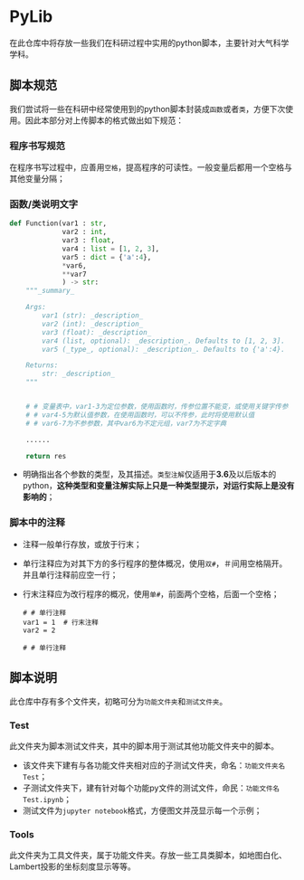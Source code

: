 # PyLib
在此仓库中将存放一些我们在科研过程中实用的python脚本，主要针对大气科学学科。

## 脚本规范
我们尝试将一些在科研中经常使用到的python脚本封装成`函数`或者`类`，方便下次使用。因此本部分对上传脚本的格式做出如下规范：

### 程序书写规范

在程序书写过程中，应善用`空格`，提高程序的可读性。一般变量后都用一个空格与其他变量分隔；

### 函数/类说明文字

```python
def Function(var1 : str, 
             var2 : int, 
             var3 : float, 
             var4 : list = [1, 2, 3], 
             var5 : dict = {'a':4}, 
             *var6, 
             **var7
             ) -> str:
    """_summary_

    Args:
        var1 (str): _description_
        var2 (int): _description_
        var3 (float): _description_
        var4 (list, optional): _description_. Defaults to [1, 2, 3].
        var5 (_type_, optional): _description_. Defaults to {'a':4}.

    Returns:
        str: _description_
    """


    # # 变量表中，var1-3为定位参数，使用函数时，传参位置不能变，或使用关键字传参
    # # var4-5为默认值参数，在使用函数时，可以不传参，此时将使用默认值
    # # var6-7为不参参数，其中var6为不定元组，var7为不定字典

    ......

    return res
```

+ 明确指出各个参数的类型，及其描述。`类型注解`仅适用于**3.6**及以后版本的python，**这种类型和变量注解实际上只是一种类型提示，对运行实际上是没有影响的**；

### 脚本中的注释

+ 注释一般单行存放，或放于行末；

+ 单行注释应为对其下方的多行程序的整体概况，使用`双#`，＃间用空格隔开。并且单行注释前应空一行；

+ 行末注释应为改行程序的概况，使用`单#`，前面两个空格，后面一个空格；

  ```
  # # 单行注释
  var1 = 1  # 行末注释
  var2 = 2
  
  # # 单行注释 
  ```

  

## 脚本说明

此仓库中存有多个文件夹，初略可分为`功能文件夹`和`测试文件夹`。

### Test

此文件夹为脚本测试文件夹，其中的脚本用于测试其他功能文件夹中的脚本。

+ 该文件夹下建有与各功能文件夹相对应的子测试文件夹，命名：`功能文件夹名Test`；
+ 子测试文件夹下，建有针对每个功能py文件的测试文件，命民：`功能文件名Test.ipynb`；
+ 测试文件为`jupyter notebook`格式，方便图文并茂显示每一个示例；

### Tools

此文件夹为工具文件夹，属于功能文件夹。存放一些工具类脚本，如地图白化、Lambert投影的坐标刻度显示等等。





